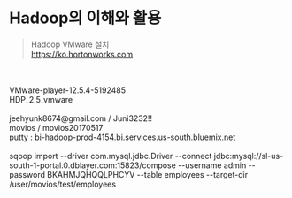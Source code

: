 Hadoop의 이해와 활용
==================
>Hadoop VMware 설치
<br>https://ko.hortonworks.com
<br>
<br>VMware-player-12.5.4-5192485
<br>HDP_2.5_vmware
<br>
<br>jeehyunk8674@gmail.com / Juni3232!!
<br>movios / movios20170517
<br>putty : bi-hadoop-prod-4154.bi.services.us-south.bluemix.net
<br>
<br>sqoop import --driver com.mysql.jdbc.Driver --connect jdbc:mysql://sl-us-south-1-portal.0.dblayer.com:15823/compose --username admin --password BKAHMJQHQQLPHCYV --table employees --target-dir /user/movios/test/employees
